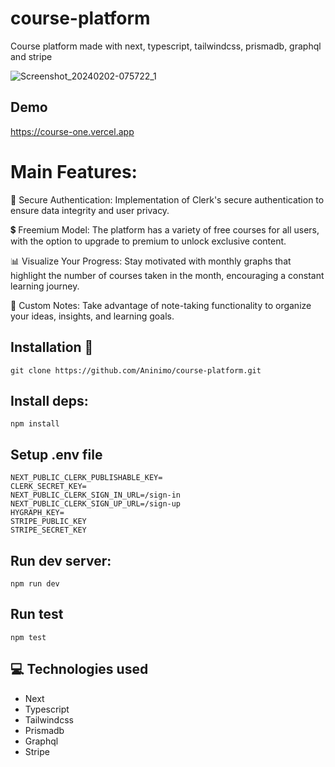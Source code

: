 # course-platform
Course platform made with next, typescript, tailwindcss, prismadb, graphql and stripe

![Screenshot_20240202-075722_1](https://github.com/Aninimo/course-platform/assets/75839810/5c171ac2-1099-45a6-80f1-98511a4667bf)

## Demo
https://course-one.vercel.app

# Main Features:
🔐 Secure Authentication: Implementation of Clerk's secure authentication to ensure data integrity and user privacy.

💲 Freemium Model: The platform has a variety of free courses for all users, with the option to upgrade to premium to unlock exclusive content.

📊 Visualize Your Progress:
Stay motivated with monthly graphs that highlight the number of courses taken in the month, encouraging a constant learning journey.

📝 Custom Notes: Take advantage of note-taking functionality to organize your ideas, insights, and learning goals.

## Installation 💾
```
git clone https://github.com/Aninimo/course-platform.git
```

## Install deps:
```
npm install
```

## Setup .env file
```
NEXT_PUBLIC_CLERK_PUBLISHABLE_KEY=
CLERK_SECRET_KEY=
NEXT_PUBLIC_CLERK_SIGN_IN_URL=/sign-in
NEXT_PUBLIC_CLERK_SIGN_UP_URL=/sign-up
HYGRAPH_KEY=
STRIPE_PUBLIC_KEY
STRIPE_SECRET_KEY
```

## Run dev server:
```
npm run dev
```

## Run test
```
npm test
```

## 💻 Technologies used
<ul>
  <li>Next</li>
  <li>Typescript</li>
  <li>Tailwindcss</li>
  <li>Prismadb</li>
  <li>Graphql</li>
  <li>Stripe</li>
</ul>
